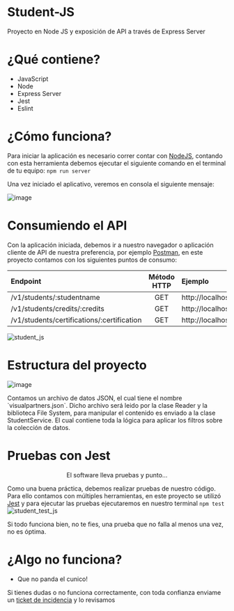 # Student-JS
Proyecto en Node JS y exposición de API a través de Express Server

# ¿Qué contiene?
- JavaScript
- Node
- Express Server
- Jest
- Eslint

# ¿Cómo funciona?
Para iniciar la aplicación es necesario correr contar con [NodeJS](https://nodejs.org/es/), contando con esta herramienta debemos ejecutar el siguiente comando en el terminal de tu equipo:
`npm run server`

Una vez iniciado el aplicativo, veremos en consola el siguiente mensaje:

![image](https://user-images.githubusercontent.com/26264385/166847229-3123dc05-68c9-4ec3-9931-27e082856534.png)

# Consumiendo el API
Con la aplicación iniciada, debemos ir a nuestro navegador o aplicación cliente de API de nuestra preferencia, por ejemplo [Postman](https://www.postman.com/), en este proyecto contamos con los siguientes puntos de consumo:

| Endpoint                                             | Método HTTP | Ejemplo                                                 | 
| :---                                                 |    :----:   | :---                                                    |
| /v1/students/:studentname                            | GET         | http://localhost:3000/v1/students/Bennett               |
| /v1/students/credits/:credits                        | GET         | http://localhost:3000/v1/students/credits/900           |
| /v1/students/certifications/:certification           | GET         | http://localhost:3000/v1/students/certifications/true   |
<p align='center'>
  
![student_js](https://user-images.githubusercontent.com/26264385/166848347-82ce8082-2e16-4fb2-a0c5-4ad3dfa4af81.gif)
 
</p>

# Estructura del proyecto
<p align='center'>
  
![image](https://user-images.githubusercontent.com/26264385/166850563-0416ad91-261e-48d6-945a-d93319b365c3.png)

</p>
Contamos un archivo de datos JSON, el cual tiene el nombre `visualpartners.json`. Dicho archivo será leido por la clase Reader y la biblioteca File System, para manipular el contenido es enviado a la clase StudentService. El cual contiene toda la lógica para aplicar los filtros sobre la colección de datos.

# Pruebas con Jest
<p style="text-align:center">El software lleva pruebas y punto...</p>

Como una buena práctica, debemos realizar pruebas de nuestro código. Para ello contamos con múltiples herramientas, en este proyecto se utilizó [Jest](https://jestjs.io/) y para ejecutar las pruebas ejecutaremos en nuestro terminal `npm test`
![student_test_js](https://user-images.githubusercontent.com/26264385/166851290-bddcb432-771b-42d8-bb9e-9971028763c7.gif)

Si todo funciona bien, no te fies, una prueba que no falla al menos una vez, no es óptima.

# ¿Algo no funciona?
- Que no panda el cunico!

Si tienes dudas o no funciona correctamente, con toda confianza enviame un [ticket de incidencia](https://github.com/Josue9405/students-js/issues/new/choose) y lo revisamos
